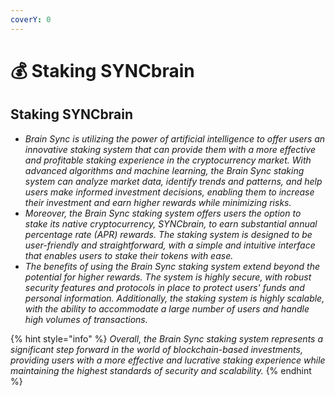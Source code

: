 ```yaml
---
coverY: 0
---
```


# 💰 Staking SYNCbrain

## Staking SYNCbrain

* _Brain Sync is utilizing the power of artificial intelligence to offer users an innovative staking system that can provide them with a more effective and profitable staking experience in the cryptocurrency market. With advanced algorithms and machine learning, the Brain Sync staking system can analyze market data, identify trends and patterns, and help users make informed investment decisions, enabling them to increase their investment and earn higher rewards while minimizing risks._
* _Moreover, the Brain Sync staking system offers users the option to stake its native cryptocurrency, SYNCbrain, to earn substantial annual percentage rate (APR) rewards. The staking system is designed to be user-friendly and straightforward, with a simple and intuitive interface that enables users to stake their tokens with ease._
* _The benefits of using the Brain Sync staking system extend beyond the potential for higher rewards. The system is highly secure, with robust security features and protocols in place to protect users' funds and personal information. Additionally, the staking system is highly scalable, with the ability to accommodate a large number of users and handle high volumes of transactions._

{% hint style="info" %}
_Overall, the Brain Sync staking system represents a significant step forward in the world of blockchain-based investments, providing users with a more effective and lucrative staking experience while maintaining the highest standards of security and scalability._
{% endhint %}
